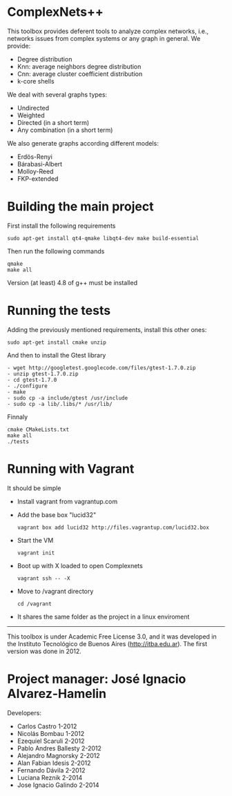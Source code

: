 ComplexNets++
=============

This toolbox provides deferent tools to analyze complex networks, i.e.,
networks issues from complex systems or any graph in general. 
We provide:

  - Degree distribution
  - Knn: average neighbors degree distribution
  - Cnn: average cluster coefficient distribution
  - k-core shells 

We deal with several graphs types:

  - Undirected 
  - Weighted 
  - Directed (in a short term)
  - Any combination (in a short term)

We also generate graphs according different models:

  - Erdös-Renyi
  - Bárabasi-Albert
  - Molloy-Reed
  - FKP-extended 


Building the main project
=========================

First install the following requirements

``` sudo apt-get install qt4-qmake libqt4-dev make build-essential ```

Then run the following commands

```
qmake
make all
```
Version (at least)  4.8 of g++ must be installed


Running the tests
=================

Adding the previously mentioned requirements, install this other ones:

``` sudo apt-get install cmake unzip ```

And then to install the Gtest library

``` 
- wget http://googletest.googlecode.com/files/gtest-1.7.0.zip
- unzip gtest-1.7.0.zip
- cd gtest-1.7.0
- ./configure
- make
- sudo cp -a include/gtest /usr/include
- sudo cp -a lib/.libs/* /usr/lib/

```
Finnaly

```
cmake CMakeLists.txt
make all
./tests
```

Running with Vagrant
====================

It should be simple

- Install vagrant from vagrantup.com

- Add the base box "lucid32"

  ```vagrant box add lucid32 http://files.vagrantup.com/lucid32.box```

- Start the VM

  ```vagrant init```

- Boot up with X loaded to open Complexnets

  ```vagrant ssh -- -X```

- Move to /vagrant directory

  ```cd /vagrant```

- It shares the same folder as the project in a linux enviroment


---------------------------------------------------------------------
This toolbox is under Academic Free License 3.0, and it was developed
in the Instituto Tecnológico de Buenos Aires (http://itba.edu.ar).
The first version was done in 2012.

Project manager: José Ignacio Alvarez-Hamelin
=============================================

Developers:

  - Carlos Castro           1-2012
  - Nicolás Bombau          1-2012
  - Ezequiel Scaruli        2-2012
  - Pablo Andres Ballesty   2-2012
  - Alejandro Magnorsky     2-2012 
  - Alan Fabian Idesis      2-2012
  - Fernando Dávila         2-2012
  - Luciana Reznik          2-2014
  - Jose Ignacio Galindo    2-2014
